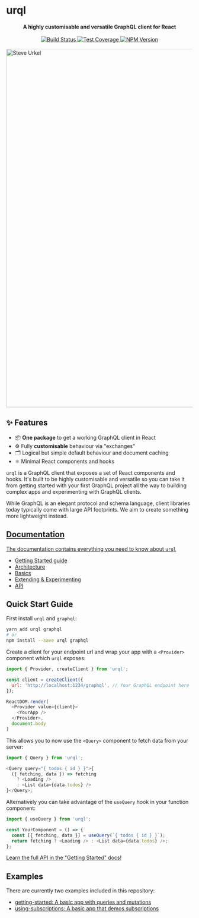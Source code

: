# urql

<div align="center">
  <strong>
    A highly customisable and versatile GraphQL client for React
  </strong>
  <br />
  <br />
  <a href="https://travis-ci.org/FormidableLabs/urql">
    <img alt="Build Status" src="https://travis-ci.org/FormidableLabs/urql.svg?branch=master" />
  </a>
  <a href="https://coveralls.io/github/FormidableLabs/urql?branch=master">
    <img alt="Test Coverage" src="https://coveralls.io/repos/github/FormidableLabs/urql/badge.svg?branch=master" />
  </a>
  <a href="https://npmjs.com/package/urql">
    <img alt="NPM Version" src="https://img.shields.io/npm/v/urql.svg" />
  </a>
  <br />
  <br />
</div>

<img width="965" alt="Steve Urkel" src="https://user-images.githubusercontent.com/1457604/52959744-ee6cef80-338e-11e9-96fe-cf5231b8eab7.png">

## ✨ Features

- 📦 **One package** to get a working GraphQL client in React
- ⚙️ Fully **customisable** behaviour via "exchanges"
- 🗂 Logical but simple default behaviour and document caching
- ⚛️ Minimal React components and hooks

`urql` is a GraphQL client that exposes a set of React components and hooks. It's built to be highly customisable and versatile so you can take it from getting started with your first GraphQL project all the way to building complex apps and experimenting with GraphQL clients.

While GraphQL is an elegant protocol and schema language, client libraries today typically come with large API footprints. We aim to create something more lightweight instead.

## [Documentation](docs/README.md)

[The documentation contains everything you need to know about `urql`](docs/README.md)

- [Getting Started guide](docs/getting-started.md)
- [Architecture](docs/architecture.md)
- [Basics](docs/basics.md)
- [Extending & Experimenting](docs/extending-and-experimenting.md)
- [API](docs/api.md)

## Quick Start Guide

First install `urql` and `graphql`:

```sh
yarn add urql graphql
# or
npm install --save urql graphql
```

Create a client for your endpoint url and wrap your app with a `<Provider>` component which `urql` exposes:

```js
import { Provider, createClient } from 'urql';

const client = createClient({
  url: 'http://localhost:1234/graphql', // Your GraphQL endpoint here
});

ReactDOM.render(
  <Provider value={client}>
    <YourApp />
  </Provider>,
  document.body
)
```

This allows you to now use the `<Query>` component to fetch data from your server:

```js
import { Query } from 'urql';

<Query query="{ todos { id } }">{
  ({ fetching, data }) => fetching
    ? <Loading />
    : <List data={data.todos} />
}</Query>;
```

Alternatively you can take advantage of the `useQuery` hook in your function component:

```js
import { useQuery } from 'urql';

const YourComponent = () => {
  const [{ fetching, data }] = useQuery(`{ todos { id } }`);
  return fetching ? <Loading /> : <List data={data.todos} />;
};
```

[Learn the full API in the "Getting Started" docs!](docs/getting-started.md)

## Examples

There are currently two examples included in this repository:

- [getting-started: A basic app with queries and mutations](examples/1-getting-started/)
- [using-subscriptions: A basic app that demos subscriptions](examples/2-using-subscriptions/)
